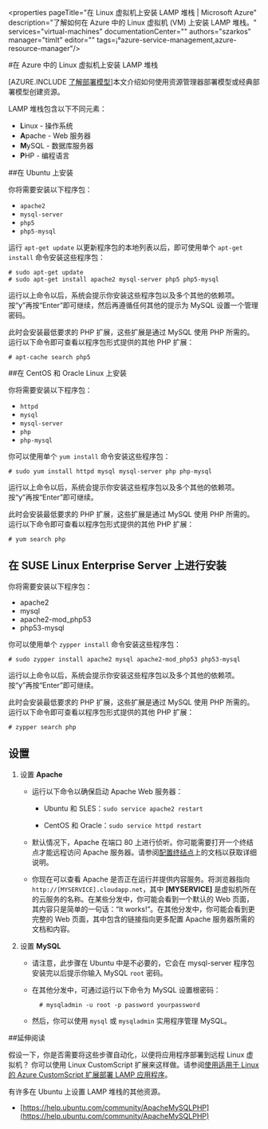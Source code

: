 <properties
	pageTitle="在 Linux 虚拟机上安装 LAMP 堆栈 | Microsoft Azure"
	description="了解如何在 Azure 中的 Linux 虚拟机 (VM) 上安装 LAMP 堆栈。"
	services="virtual-machines"
	documentationCenter=""
	authors="szarkos"
	manager="timlt"
	editor=""
	tags=¡°azure-service-management,azure-resource-manager"/>

<tags
	ms.service="virtual-machines"
	ms.date="07/29/2015"
	wacn.date=""/>



#在 Azure 中的 Linux 虚拟机上安装 LAMP 堆栈

[AZURE.INCLUDE [了解部署模型](../includes/learn-about-deployment-models-include.md)]本文介绍如何使用资源管理器部署模型或经典部署模型创建资源。

LAMP 堆栈包含以下不同元素：

- **L**inux - 操作系统
- **A**pache - Web 服务器
- **M**ySQL - 数据库服务器
- **P**HP - 编程语言


##在 Ubuntu 上安装

你将需要安装以下程序包：

- `apache2`
- `mysql-server`
- `php5`
- `php5-mysql`

运行 `apt-get update` 以更新程序包的本地列表以后，即可使用单个 `apt-get install` 命令安装这些程序包：

	# sudo apt-get update
	# sudo apt-get install apache2 mysql-server php5 php5-mysql

运行以上命令以后，系统会提示你安装这些程序包以及多个其他的依赖项。按“y”再按“Enter”即可继续，然后再遵循任何其他的提示为 MySQL 设置一个管理密码。

此时会安装最低要求的 PHP 扩展，这些扩展是通过 MySQL 使用 PHP 所需的。运行以下命令即可查看以程序包形式提供的其他 PHP 扩展：

	# apt-cache search php5


##在 CentOS 和 Oracle Linux 上安装

你将需要安装以下程序包：

- `httpd`
- `mysql`
- `mysql-server`
- `php`
- `php-mysql`

你可以使用单个 `yum install` 命令安装这些程序包：

	# sudo yum install httpd mysql mysql-server php php-mysql

运行以上命令以后，系统会提示你安装这些程序包以及多个其他的依赖项。按“y”再按“Enter”即可继续。

此时会安装最低要求的 PHP 扩展，这些扩展是通过 MySQL 使用 PHP 所需的。运行以下命令即可查看以程序包形式提供的其他 PHP 扩展：

	# yum search php


## 在 SUSE Linux Enterprise Server 上进行安装

你将需要安装以下程序包：

- apache2
- mysql
- apache2-mod\_php53
- php53-mysql

你可以使用单个 `zypper install` 命令安装这些程序包：

	# sudo zypper install apache2 mysql apache2-mod_php53 php53-mysql

运行以上命令以后，系统会提示你安装这些程序包以及多个其他的依赖项。按“y”再按“Enter”即可继续。

此时会安装最低要求的 PHP 扩展，这些扩展是通过 MySQL 使用 PHP 所需的。运行以下命令即可查看以程序包形式提供的其他 PHP 扩展：

	# zypper search php


设置
----------

1. 设置 **Apache**

	- 运行以下命令以确保启动 Apache Web 服务器：

		- Ubuntu 和 SLES：`sudo service apache2 restart`

		- CentOS 和 Oracle：`sudo service httpd restart`

	- 默认情况下，Apache 在端口 80 上进行侦听。你可能需要打开一个终结点才能远程访问 Apache 服务器。请参阅[配置终结点](/documentation/articles/virtual-machines-set-up-endpoints)上的文档以获取详细说明。

	- 你现在可以查看 Apache 是否正在运行并提供内容服务。将浏览器指向 `http://[MYSERVICE].cloudapp.net`，其中 **[MYSERVICE]** 是虚拟机所在的云服务的名称。在某些分发中，你可能会看到一个默认的 Web 页面，其内容只是简单的一句话：“It works!”。在其他分发中，你可能会看到更完整的 Web 页面，其中包含的链接指向更多配置 Apache 服务器所需的文档和内容。

2. 设置 **MySQL**

	- 请注意，此步骤在 Ubuntu 中是不必要的，它会在 mysql-server 程序包安装完以后提示你输入 MySQL `root` 密码。

	- 在其他分发中，可通过运行以下命令为 MySQL 设置根密码：

			# mysqladmin -u root -p password yourpassword

	- 然后，你可以使用 `mysql` 或 `mysqladmin` 实用程序管理 MySQL。


##延伸阅读

假设一下，你是否需要将这些步骤自动化，以便将应用程序部署到远程 Linux 虚拟机？ 你可以使用 Linux CustomScript 扩展来这样做。请参阅[使用适用于 Linux 的 Azure CustomScript 扩展部署 LAMP 应用程序](/documentation/articles/virtual-machines-linux-script-lamp)。

有许多在 Ubuntu 上设置 LAMP 堆栈的其他资源。

- [https://help.ubuntu.com/community/ApacheMySQLPHP](https://help.ubuntu.com/community/ApacheMySQLPHP)

<!---HONumber=79-->